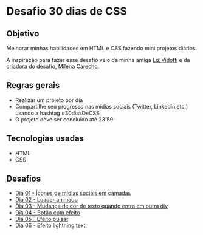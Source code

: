 # Desafio 30 dias de CSS

## Objetivo
Melhorar minhas habilidades em HTML e CSS fazendo mini projetos diários.

A inspiração para fazer esse desafio veio da minha amiga [Liz Vidotti](https://github.com/lizvidotti91) e da criadora do desafio, [Milena Carecho](https://github.com/MilenaCarecho/30diasDeCSS).

## Regras gerais
- Realizar um projeto por dia
- Compartilhe seu progresso nas mídias sociais (Twitter, Linkedin etc.) usando a hashtag #30diasDeCSS
- O projeto deve ser concluído até 23:59

## Tecnologias usadas
- HTML
- CSS

## Desafios
- [Dia 01 - Ícones de mídias sociais em camadas](https://github.com/plgisele/30-dias-css/tree/main/desafios/dia%2001)
- [Dia 02 - Loader animado](https://github.com/plgisele/30-dias-css/tree/main/desafios/dia%2002)
- [Dia 03 - Mudança de cor de texto quando entra em outra div](https://github.com/plgisele/30-dias-css/tree/main/desafios/dia%2003)
- [Dia 04 - Botão com efeito](https://github.com/plgisele/30-dias-css/tree/main/desafios/dia%2004)
- [Dia 05 - Efeito pulsar](https://github.com/plgisele/30-dias-css/tree/main/desafios/dia%2005)
- [Dia 06 - Efeito lightning text](https://github.com/plgisele/30-dias-css/tree/main/desafios/dia%2006)